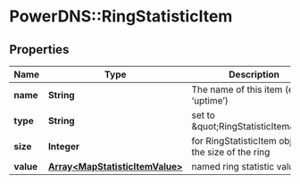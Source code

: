 # PowerDNS::RingStatisticItem

## Properties
Name | Type | Description | Notes
------------ | ------------- | ------------- | -------------
**name** | **String** | The name of this item (e.g. ‘uptime’) | [optional] 
**type** | **String** | set to \&quot;RingStatisticItem\&quot; | [optional] 
**size** | **Integer** | for RingStatisticItem objects, the size of the ring | [optional] 
**value** | [**Array&lt;MapStatisticItemValue&gt;**](MapStatisticItemValue.md) | named ring statistic values | [optional] 


